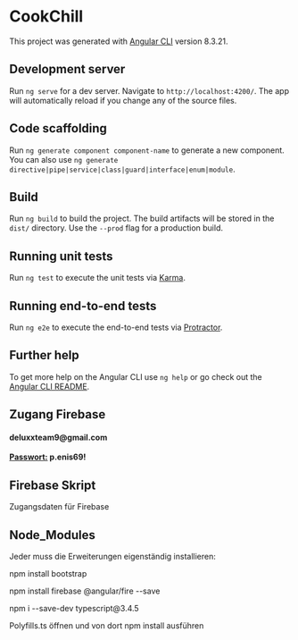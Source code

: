 # CookChill

This project was generated with [Angular CLI](https://github.com/angular/angular-cli) version 8.3.21.

## Development server

Run `ng serve` for a dev server. Navigate to `http://localhost:4200/`. The app will automatically reload if you change any of the source files.

## Code scaffolding

Run `ng generate component component-name` to generate a new component. You can also use `ng generate directive|pipe|service|class|guard|interface|enum|module`.

## Build

Run `ng build` to build the project. The build artifacts will be stored in the `dist/` directory. Use the `--prod` flag for a production build.

## Running unit tests

Run `ng test` to execute the unit tests via [Karma](https://karma-runner.github.io).

## Running end-to-end tests

Run `ng e2e` to execute the end-to-end tests via [Protractor](http://www.protractortest.org/).

## Further help

To get more help on the Angular CLI use `ng help` or go check out the [Angular CLI README](https://github.com/angular/angular-cli/blob/master/README.md).

## Zugang Firebase
<h4>deluxxteam9@gmail.com</h4>
<b><u>Passwort:</u> p.enis69!</b>

## Firebase Skript
<p>Zugangsdaten für Firebase</p>
<!-- The core Firebase JS SDK is always required and must be listed first -->
<script src="https://www.gstatic.com/firebasejs/7.7.0/firebase-app.js"></script>

<!-- TODO: Add SDKs for Firebase products that you want to use
     https://firebase.google.com/docs/web/setup#available-libraries -->

<script>
  // Your web app's Firebase configuration
  var firebaseConfig = {
    apiKey: "AIzaSyDFK_xVqQL-7PjwAQRYrYeDNfM59_d1V2g",
    authDomain: "team-deluxxe.firebaseapp.com",
    databaseURL: "https://team-deluxxe.firebaseio.com",
    projectId: "team-deluxxe",
    storageBucket: "team-deluxxe.appspot.com",
    messagingSenderId: "565630719372",
    appId: "1:565630719372:web:8cac8b76f8a4151d2532a9"
  };
  // Initialize Firebase
  firebase.initializeApp(firebaseConfig);
</script>

## Node_Modules
<p>Jeder muss die Erweiterungen eigenständig installieren:</p>
<p>npm install bootstrap</p>
<p>npm install firebase @angular/fire --save</p>
<p>npm i --save-dev typescript@3.4.5</p>
<p>Polyfills.ts öffnen und von dort npm install ausführen</p>
